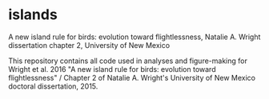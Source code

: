 # islands
A new island rule for birds: evolution toward flightlessness, Natalie A. Wright dissertation chapter 2, University of New Mexico

This repository contains all code used in analyses and figure-making for Wright et al. 2016 "A new island rule for birds: evolution toward flightlessness" / Chapter 2 of Natalie A. Wright's University of New Mexico doctoral dissertation, 2015.
